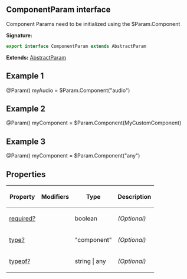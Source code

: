 
## ComponentParam interface

Component Params need to be initialized using the $Param.Component

**Signature:**

```typescript
export interface ComponentParam extends AbstractParam 
```
**Extends:** [AbstractParam](/reference/abstractparam.md)

## Example 1

@<!-- -->Param() myAudio = $Param.Component("audio")

## Example 2

@<!-- -->Param() myComponent = $Param.Component(MyCustomComponent)

## Example 3

@<!-- -->Param() myComponent = $Param.Component("any")

## Properties

<table><thead><tr><th>

Property


</th><th>

Modifiers


</th><th>

Type


</th><th>

Description


</th></tr></thead>
<tbody><tr><td>

[required?](/reference/componentparam/required.md)


</td><td>


</td><td>

boolean


</td><td>

_(Optional)_


</td></tr>
<tr><td>

[type?](/reference/componentparam/type.md)


</td><td>


</td><td>

"component"


</td><td>

_(Optional)_


</td></tr>
<tr><td>

[typeof?](/reference/componentparam/typeof.md)


</td><td>


</td><td>

string \| any


</td><td>

_(Optional)_


</td></tr>
</tbody></table>
